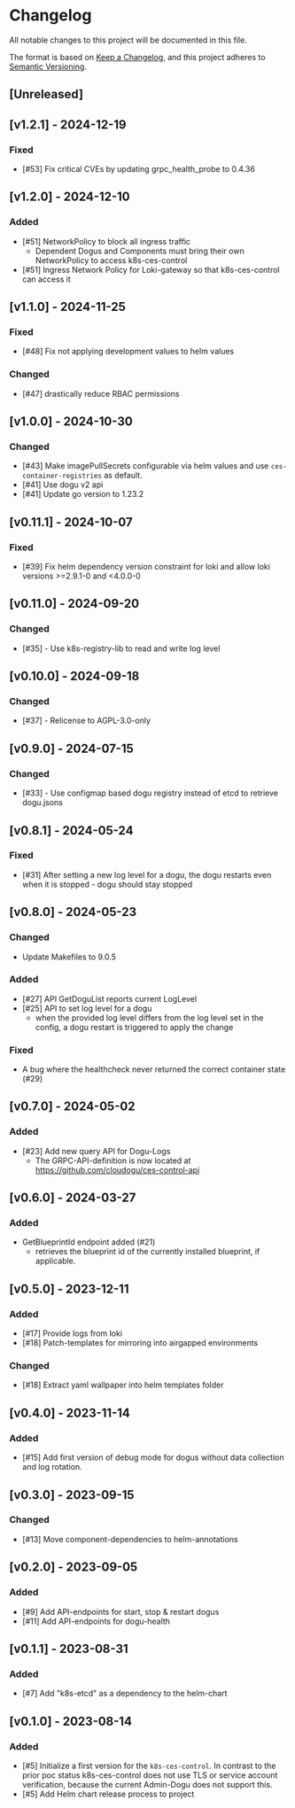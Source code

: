 # Changelog

All notable changes to this project will be documented in this file.

The format is based on [Keep a Changelog](https://keepachangelog.com/en/1.0.0/),
and this project adheres to [Semantic Versioning](https://semver.org/spec/v2.0.0.html).

## [Unreleased]

## [v1.2.1] - 2024-12-19
### Fixed
- [#53] Fix critical CVEs by updating grpc_health_probe to 0.4.36

## [v1.2.0] - 2024-12-10
### Added
- [#51] NetworkPolicy to block all ingress traffic
  - Dependent Dogus and Components must bring their own NetworkPolicy to access k8s-ces-control
- [#51] Ingress Network Policy for Loki-gateway so that k8s-ces-control can access it

## [v1.1.0] - 2024-11-25
### Fixed
- [#48] Fix not applying development values to helm values

### Changed
- [#47] drastically reduce RBAC permissions

## [v1.0.0] - 2024-10-30
### Changed
- [#43] Make imagePullSecrets configurable via helm values and use `ces-container-registries` as default.
- [#41] Use dogu v2 api
- [#41] Update go version to 1.23.2

## [v0.11.1] - 2024-10-07
### Fixed
- [#39] Fix helm dependency version constraint for loki and allow loki versions >=2.9.1-0 and <4.0.0-0

## [v0.11.0] - 2024-09-20
### Changed
- [#35] - Use k8s-registry-lib to read and write log level

## [v0.10.0] - 2024-09-18
### Changed
- [#37] - Relicense to AGPL-3.0-only

## [v0.9.0] - 2024-07-15

### Changed
- [#33] - Use configmap based dogu registry instead of etcd to retrieve dogu.jsons

## [v0.8.1] - 2024-05-24
### Fixed
- [#31] After setting a new log level for a dogu, the dogu restarts even when it is stopped - dogu should stay stopped

## [v0.8.0] - 2024-05-23
### Changed
- Update Makefiles to 9.0.5

### Added
- [#27] API GetDoguList reports current LogLevel
- [#25] API to set log level for a dogu
  - when the provided log level differs from the log level set in the config, a dogu restart is triggered to apply the change

### Fixed
- A bug where the healthcheck never returned the correct container state (#29) 

## [v0.7.0] - 2024-05-02
### Added
- [#23] Add new query API for Dogu-Logs
  - The GRPC-API-definition is now located at https://github.com/cloudogu/ces-control-api


## [v0.6.0] - 2024-03-27
### Added
- GetBlueprintId endpoint added (#21)
    - retrieves the blueprint id of the currently installed blueprint, if applicable.

## [v0.5.0] - 2023-12-11
### Added
- [#17] Provide logs from loki
- [#18] Patch-templates for mirroring into airgapped environments
### Changed
- [#18] Extract yaml wallpaper into helm templates folder

## [v0.4.0] - 2023-11-14
### Added
- [#15] Add first version of debug mode for dogus without data collection and log rotation.

## [v0.3.0] - 2023-09-15
### Changed
- [#13] Move component-dependencies to helm-annotations

## [v0.2.0] - 2023-09-05
### Added
- [#9] Add API-endpoints for start, stop & restart dogus
- [#11] Add API-endpoints for dogu-health

## [v0.1.1] - 2023-08-31
### Added
- [#7] Add "k8s-etcd" as a dependency to the helm-chart

## [v0.1.0] - 2023-08-14
### Added
- [#5] Initialize a first version for the `k8s-ces-control`. In contrast to the prior poc status k8s-ces-control does not use TLS or service account verification, because the current Admin-Dogu does not support this.
- [#5] Add Helm chart release process to project